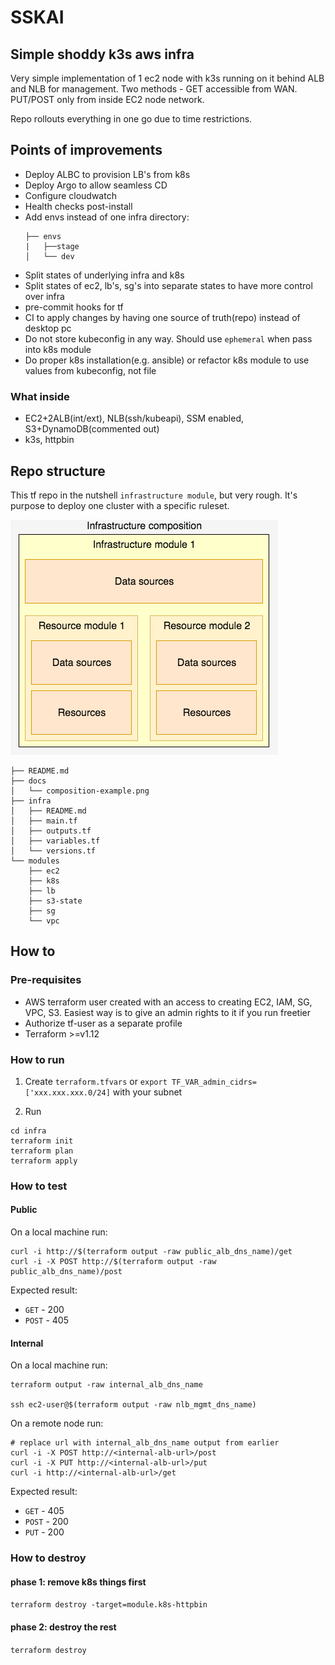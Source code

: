 # SSKAI 
## Simple shoddy k3s aws infra

Very simple implementation of 1 ec2 node with k3s running on it behind ALB and NLB for management. 
Two methods - GET accessible from WAN. PUT/POST only from inside EC2 node network.


Repo rollouts everything in one go due to time restrictions.

## Points of improvements
 - Deploy ALBC to provision LB's from k8s
 - Deploy Argo to allow seamless CD
 - Configure cloudwatch
 - Health checks post-install 
 - Add envs instead of one infra directory:  
    ```
    ├── envs
    |   ├──stage
    │   └── dev
    ```
 - Split states of underlying infra and k8s
 - Split states of ec2, lb's, sg's into separate states to have more control over infra
 - pre-commit hooks for tf
 - CI to apply changes by having one source of truth(repo) instead of desktop pc
 - Do not store kubeconfig in any way. Should use `ephemeral` when pass into k8s module
 - Do proper k8s installation(e.g. ansible) or refactor k8s module to use values from kubeconfig, not file


### What inside
- EC2+2ALB(int/ext), NLB(ssh/kubeapi), SSM enabled, S3+DynamoDB(commented out)
- k3s, httpbin

## Repo structure
This tf repo in the nutshell `infrastructure module`, but very rough. It's purpose to deploy one cluster with a specific ruleset. 

![](docs/composition-example.png)
```
├── README.md
├── docs
│   └── composition-example.png
├── infra
│   ├── README.md
│   ├── main.tf
│   ├── outputs.tf
│   ├── variables.tf
│   └── versions.tf
└── modules
    ├── ec2
    ├── k8s
    ├── lb
    ├── s3-state
    ├── sg
    └── vpc
```

## How to

### Pre-requisites
- AWS terraform user created with an access to creating EC2, IAM, SG, VPC, S3. Easiest way is to give an admin rights to it if you run freetier
- Authorize tf-user as a separate profile
- Terraform >=v1.12

### How to run

1. Create `terraform.tfvars` or `export TF_VAR_admin_cidrs=['xxx.xxx.xxx.0/24]` with your subnet

2. Run
```
cd infra
terraform init
terraform plan
terraform apply
```

### How to test
#### Public

On a local machine run:
```
curl -i http://$(terraform output -raw public_alb_dns_name)/get 
curl -i -X POST http://$(terraform output -raw public_alb_dns_name)/post 
```

Expected result:
- `GET` - 200
- `POST` - 405

#### Internal
On a local machine run:

```
terraform output -raw internal_alb_dns_name

ssh ec2-user@$(terraform output -raw nlb_mgmt_dns_name)
```

On a remote node run:
```
# replace url with internal_alb_dns_name output from earlier
curl -i -X POST http://<internal-alb-url>/post
curl -i -X PUT http://<internal-alb-url>/put
curl -i http://<internal-alb-url>/get
```
Expected result:
- `GET` - 405
- `POST` - 200
- `PUT` - 200

### How to destroy

#### phase 1: remove k8s things first
`terraform destroy -target=module.k8s-httpbin`

#### phase 2: destroy the rest
`terraform destroy`





